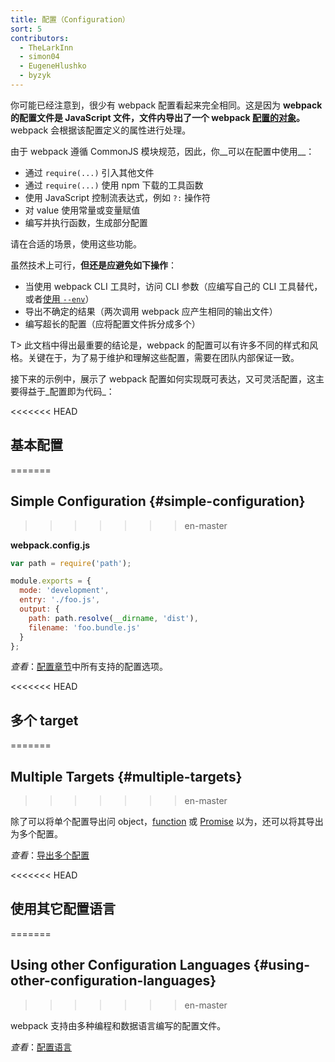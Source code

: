 ```yaml
---
title: 配置（Configuration）
sort: 5
contributors:
  - TheLarkInn
  - simon04
  - EugeneHlushko
  - byzyk
---
```


你可能已经注意到，很少有 webpack 配置看起来完全相同。这是因为 __webpack 的配置文件是 JavaScript 文件，文件内导出了一个 webpack [配置的对象](/configuration/)。__ webpack 会根据该配置定义的属性进行处理。

由于 webpack 遵循 CommonJS 模块规范，因此，你__可以在配置中使用__：

- 通过 `require(...)` 引入其他文件
- 通过 `require(...)` 使用 npm 下载的工具函数
- 使用 JavaScript 控制流表达式，例如 `?:` 操作符
- 对 value 使用常量或变量赋值
- 编写并执行函数，生成部分配置

请在合适的场景，使用这些功能。

虽然技术上可行，__但还是应避免如下操作__：

- 当使用 webpack CLI 工具时，访问 CLI 参数（应编写自己的 CLI 工具替代，或者[使用 `--env`](/configuration/configuration-types/)）
- 导出不确定的结果（两次调用 webpack 应产生相同的输出文件）
- 编写超长的配置（应将配置文件拆分成多个）

T> 此文档中得出最重要的结论是，webpack 的配置可以有许多不同的样式和风格。关键在于，为了易于维护和理解这些配置，需要在团队内部保证一致。

接下来的示例中，展示了 webpack 配置如何实现既可表达，又可灵活配置，这主要得益于_配置即为代码_：

<<<<<<< HEAD
## 基本配置
=======
## Simple Configuration {#simple-configuration}
>>>>>>> en-master

__webpack.config.js__

```javascript
var path = require('path');

module.exports = {
  mode: 'development',
  entry: './foo.js',
  output: {
    path: path.resolve(__dirname, 'dist'),
    filename: 'foo.bundle.js'
  }
};
```

_查看_：[配置章节](/configuration/)中所有支持的配置选项。

<<<<<<< HEAD
## 多个 target
=======
## Multiple Targets {#multiple-targets}
>>>>>>> en-master

除了可以将单个配置导出问 object，[function](/configuration/configuration-types/#exporting-a-function) 或 [Promise](/configuration/configuration-types/#exporting-a-promise) 以为，还可以将其导出为多个配置。

_查看_：[导出多个配置](/configuration/configuration-types/#exporting-multiple-configurations)

<<<<<<< HEAD
## 使用其它配置语言
=======
## Using other Configuration Languages {#using-other-configuration-languages}
>>>>>>> en-master

webpack 支持由多种编程和数据语言编写的配置文件。

_查看_：[配置语言](/configuration/configuration-languages/)
